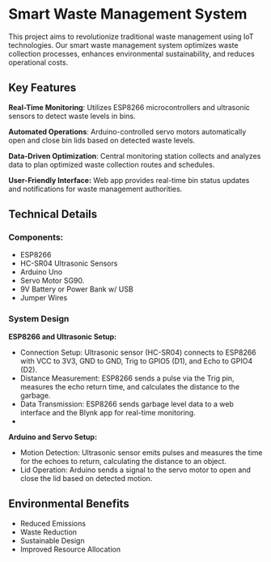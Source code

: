# Smart Waste Management System

This project aims to revolutionize traditional waste management using IoT technologies. Our smart waste management system optimizes waste collection processes, enhances environmental sustainability, and reduces operational costs.

## Key Features

**Real-Time Monitoring**: Utilizes ESP8266 microcontrollers and ultrasonic sensors to detect waste levels in bins.

**Automated Operations**: Arduino-controlled servo motors automatically open and close bin lids based on detected waste levels.

**Data-Driven Optimization**: Central monitoring station collects and analyzes data to plan optimized waste collection routes and schedules.

**User-Friendly Interface:** Web app provides real-time bin status updates and notifications for waste management authorities.

## Technical Details

### Components: 

* ESP8266
* HC-SR04 Ultrasonic Sensors
* Arduino Uno
* Servo Motor SG90.
* 9V Battery or Power Bank w/ USB
* Jumper Wires
  
### System Design

**ESP8266 and Ultrasonic Setup:**

* Connection Setup: Ultrasonic sensor (HC-SR04) connects to ESP8266 with VCC to 3V3, GND to GND, Trig to GPIO5 (D1), and Echo to GPIO4 (D2).
* Distance Measurement: ESP8266 sends a pulse via the Trig pin, measures the echo return time, and calculates the distance to the garbage.
* Data Transmission: ESP8266 sends garbage level data to a web interface and the Blynk app for real-time monitoring.
* 
**Arduino and Servo Setup:**

* Motion Detection: Ultrasonic sensor emits pulses and measures the time for the echoes to return, calculating the distance to an object.
* Lid Operation: Arduino sends a signal to the servo motor to open and close the lid based on detected motion.
  
## Environmental Benefits
* Reduced Emissions
* Waste Reduction
* Sustainable Design
* Improved Resource Allocation
